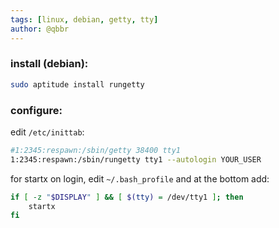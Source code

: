 ```yaml
---
tags: [linux, debian, getty, tty]
author: @qbbr
---
```


### install (debian):

```bash
sudo aptitude install rungetty
```

### configure:

edit `/etc/inittab`:

```bash
#1:2345:respawn:/sbin/getty 38400 tty1
1:2345:respawn:/sbin/rungetty tty1 --autologin YOUR_USER
```

for startx on login, edit `~/.bash_profile` and at the bottom add:

```bash
if [ -z "$DISPLAY" ] && [ $(tty) = /dev/tty1 ]; then
	startx
fi
```

